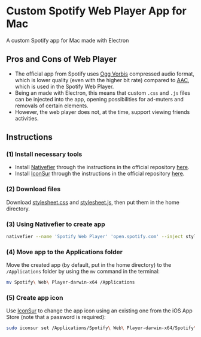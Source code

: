# Custom Spotify Web Player App for Mac
A custom Spotify app for Mac made with Electron

## Pros and Cons of Web Player
- The official app from Spotify uses [Ogg Vorbis](https://xiph.org/vorbis/) compressed audio format, which is lower quality (even with the higher bit rate) compared to [AAC](https://en.wikipedia.org/wiki/Advanced_Audio_Coding), which is used in the Spotify Web Player.
- Being an made with Electron, this means that custom `.css` and `.js` files can be injected into the app, opening possibilities for ad-muters and removals of certain elements.
- However, the web player does not, at the time, support viewing friends activities.

## Instructions
### (1) Install necessary tools
- Install [Nativefier](https://github.com/nativefier/nativefier) through the instructions in the official repository [here](https://github.com/nativefier/nativefier#installation).
- Install [IconSur](https://github.com/rikumi/iconsur) through the instructions in the official repository [here](https://github.com/rikumi/iconsur#installation).

### (2) Download files
Download [stylesheet.css](https://github.com/ghzliahlam/spotify-web/blob/main/stylesheet.css) and [stylesheet.js](https://github.com/ghzliahlam/spotify-web/blob/main/stylesheet.js), then put them in the home directory.

### (3) Using Nativefier to create app
```zsh
nativefier --name 'Spotify Web Player' 'open.spotify.com' --inject stylesheet.css --inject stylesheet.js --title-bar-style 'hiddenInset' --darwin-dark-mode-support --user-agent firefox --widevine
```

### (4) Move app to the Applications folder
Move the created app (by default, put in the home directory) to the `/Applications` folder by using the `mv` command in the terminal:
```zsh
mv Spotify\ Web\ Player-darwin-x64 /Applications
```

### (5) Create app icon
Use [IconSur](https://github.com/rikumi/iconsur) to change the app icon using an existing one from the iOS App Store (note that a password is required):
```zsh
sudo iconsur set /Applications/Spotify\ Web\ Player-darwin-x64/Spotify\ Web\ Player.app --keyword "Spotify"
```
